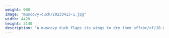 ```yaml
---
weight: 900
image: "muscovy-duck/20230413-1.jpg"
width: 4420
height: 3140
description: "A muscovy duck flaps its wings to dry them off<br/>f/10.0, 1/320, 300.0 mm, iso400"
---
```

